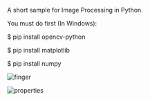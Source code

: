 A short sample for Image Processing in Python.

You must do first (In Windows):

$ pip install opencv-python

$ pip install matplotlib

$ pip install numpy



![finger](https://user-images.githubusercontent.com/74653444/120893277-b35a5d00-c627-11eb-826e-8dec3e4d373b.png)



![properties](https://user-images.githubusercontent.com/74653444/120893452-a1c58500-c628-11eb-9847-a29be9020b87.png)
